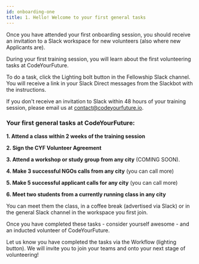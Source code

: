 ```yaml
---
id: onboarding-one
title: 1. Hello! Welcome to your first general tasks
---
```


Once you have attended your first onboarding session, you should receive an invitation to a Slack workspace for new volunteers (also where new Applicants are). 

During your first training session, you will learn about the first volunteering tasks at CodeYourFuture. 

To do a task, click the Lighting bolt button in the Fellowship Slack channel. You will receive a link in your Slack Direct messages from the Slackbot with the instructions. 

If you don't receive an invitation to Slack within 48 hours of your training session, please email us at contact@codeyourfuture.io. 

### Your first general tasks at CodeYourFuture: 

**1. Attend a class within 2 weeks of the training session**

**2. Sign the CYF Volunteer Agreement**

**3. Attend a workshop or study group from any city** (COMING SOON). 

**4. Make 3 successful NGOs calls from any city** (you can call more)

**5. Make 5 successful applicant calls for any city** (you can call more)

**6. Meet two students from a currently running class in any city** 

You can meet them the class, in a coffee break (advertised via Slack) or in the general Slack channel in the workspace you first join.

Once you have completed these tasks - consider yourself awesome - and an inducted volunteer of CodeYourFuture. 

Let us know you have completed the tasks via the Workflow (lighting button). We will invite you to join your teams and onto your next stage of volunteering!

